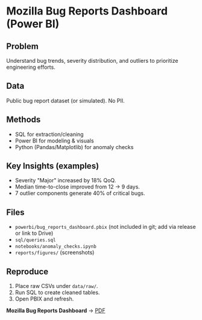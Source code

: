 # Mozilla Bug Reports Dashboard (Power BI)

## Problem
Understand bug trends, severity distribution, and outliers to prioritize engineering efforts.

## Data
Public bug report dataset (or simulated). No PII.

## Methods
- SQL for extraction/cleaning
- Power BI for modeling & visuals
- Python (Pandas/Matplotlib) for anomaly checks

## Key Insights (examples)
- Severity "Major" increased by 18% QoQ.
- Median time-to-close improved from 12 → 9 days.
- 7 outlier components generate 40% of critical bugs.

## Files
- `powerbi/bug_reports_dashboard.pbix` (not included in git; add via release or link to Drive)
- `sql/queries.sql`
- `notebooks/anomaly_checks.ipynb`
- `reports/figures/` (screenshots)

## Reproduce
1. Place raw CSVs under `data/raw/`.
2. Run SQL to create cleaned tables.
3. Open PBIX and refresh.


**Mozilla Bug Reports Dashboard** → [PDF](./mozilla-bug-reports-dashboard/reports/mozilla-bugs-dashboard.pdf)
